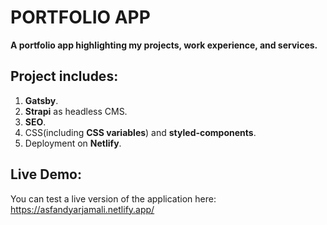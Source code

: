 # PORTFOLIO APP

**A portfolio app highlighting my projects, work experience, and services.**

## Project includes:

1. **Gatsby**.
2. **Strapi** as headless CMS.
3. **SEO**. 
4. CSS(including **CSS variables**) and **styled-components**.
5. Deployment on **Netlify**.

## Live Demo:

You can test a live version of the application here: https://asfandyarjamali.netlify.app/
